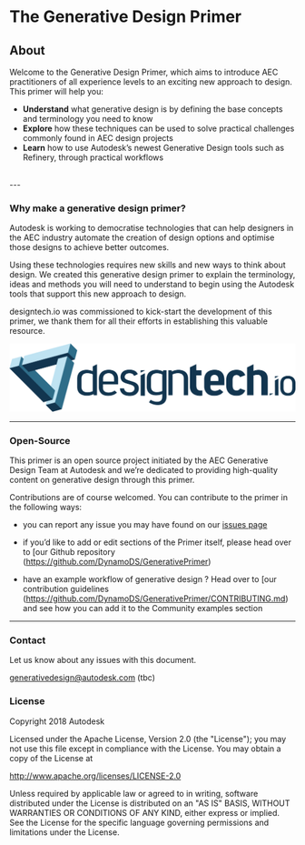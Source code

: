 # The Generative Design Primer

## About
Welcome to the Generative Design Primer, which aims to introduce AEC practitioners of all experience levels to an exciting new approach to design. This primer will help you:

* **Understand** what generative design is by defining the base concepts and terminology you need to know 
* **Explore** how these techniques can be used to solve practical challenges commonly found in AEC design projects
* **Learn** how to use Autodesk’s newest Generative Design tools such as Refinery, through practical workflows 
<br/>
---

### Why make a generative design primer?
Autodesk is working to democratise technologies that can help designers in the AEC industry
automate the creation of design options and  optimise those designs to achieve better outcomes.

Using these technologies requires new skills and new ways to think about design. We created this generative design primer to explain  the terminology, ideas and methods you will need to understand to  begin using the Autodesk tools that support this new approach to design.

designtech.io was commissioned to kick-start the development of this primer, we thank them for all their efforts in establishing this valuable resource.

[<img src="images/designtech-logo.png">](http://designtech.io)

---

### Open-Source
This primer is an open source project initiated by the AEC Generative Design Team at Autodesk and we’re dedicated to providing high-quality content on generative design through this primer. 

Contributions are of course welcomed. You can contribute to the primer in the following ways:

* you can report any issue you may have found on our [issues page]( https://github.com/DynamoDS/GenerativePrimer/issues) 

* if you’d like to add or edit sections of the Primer itself, please head over to [our Github repository (https://github.com/DynamoDS/GenerativePrimer) 

* have an example workflow of generative design ? Head over to [our contribution guidelines (https://github.com/DynamoDS/GenerativePrimer/CONTRIBUTING.md) and see how you can add it to the Community examples section

---

### Contact
Let us know about any issues with this document.

generativedesign@autodesk.com (tbc)

### License
Copyright 2018 Autodesk

Licensed under the Apache License, Version 2.0 (the "License"); you may not use this file except in compliance with the License. You may obtain a copy of the License at

http://www.apache.org/licenses/LICENSE-2.0

Unless required by applicable law or agreed to in writing, software distributed under the License is distributed on an "AS IS" BASIS, WITHOUT WARRANTIES OR CONDITIONS OF ANY KIND, either express or implied. See the License for the specific language governing permissions and limitations under the License.
